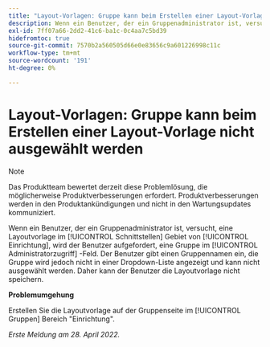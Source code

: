 ```yaml
---
title: "Layout-Vorlagen: Gruppe kann beim Erstellen einer Layout-Vorlage nicht ausgewählt werden."
description: Wenn ein Benutzer, der ein Gruppenadministrator ist, versucht, eine Layoutvorlage im [!UICONTROL Schnittstellen] im Bereich "Einrichtung"angezeigt wird, wird der Benutzer aufgefordert, eine Gruppe im [!UICONTROL Administratorzugriff] -Feld. Der Benutzer gibt einen Gruppennamen ein, die Gruppe wird jedoch nicht in einer Dropdown-Liste angezeigt und kann nicht ausgewählt werden. Daher kann der Benutzer die Layoutvorlage nicht speichern.
exl-id: 7ff07a66-2dd2-41c6-ba1c-0c4aa7c5bd39
hidefromtoc: true
source-git-commit: 7570b2a560505d66e0e83656c9a601226998c11c
workflow-type: tm+mt
source-wordcount: '191'
ht-degree: 0%

---
```


# Layout-Vorlagen: Gruppe kann beim Erstellen einer Layout-Vorlage nicht ausgewählt werden

>[!NOTE]
>
>Das Produktteam bewertet derzeit diese Problemlösung, die möglicherweise Produktverbesserungen erfordert. Produktverbesserungen werden in den Produktankündigungen und nicht in den Wartungsupdates kommuniziert.

Wenn ein Benutzer, der ein Gruppenadministrator ist, versucht, eine Layoutvorlage im [!UICONTROL Schnittstellen] Gebiet von [!UICONTROL Einrichtung], wird der Benutzer aufgefordert, eine Gruppe im [!UICONTROL Administratorzugriff] -Feld. Der Benutzer gibt einen Gruppennamen ein, die Gruppe wird jedoch nicht in einer Dropdown-Liste angezeigt und kann nicht ausgewählt werden. Daher kann der Benutzer die Layoutvorlage nicht speichern.

**Problemumgehung**

Erstellen Sie die Layoutvorlage auf der Gruppenseite im [!UICONTROL Gruppen] Bereich &quot;Einrichtung&quot;.

_Erste Meldung am 28. April 2022._
